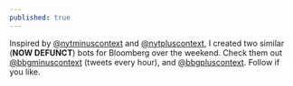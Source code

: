 ```yaml
---
published: true
---
```

Inspired by [@nytminuscontext](https://twitter.com/NYTMinusContext) and [@nytpluscontext](https://twitter.com/NYTPlusContext), I created two similar (**NOW DEFUNCT**) bots for Bloomberg over the weekend. Check them out [@bbgminuscontext](https://twitter.com/bbgminuscontext) (tweets every hour), and [@bbgpluscontext](https://twitter.com/BBGPlusContext). Follow if you like.

